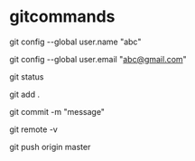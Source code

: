 # gitcommands

git config --global user.name "abc"

git config --global user.email "abc@gmail.com"

git status

git add .

git commit -m "message"

git remote -v

git push origin master

